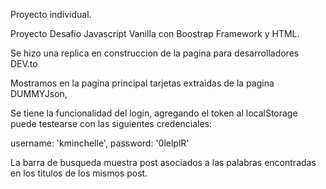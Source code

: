 Proyecto individual.

Proyecto Desafio Javascript Vanilla con Boostrap Framework y HTML.

Se hizo una replica en construccion de la pagina para desarrolladores DEV.to

Mostramos en la pagina principal tarjetas extraidas de la pagina DUMMYJson,

Se tiene la funcionalidad del login, agregando el token al localStorage 
puede testearse con las siguientes credenciales:

 username: 'kminchelle',
 password: '0lelplR'

La barra de busqueda muestra post asociados a las palabras encontradas en los titulos de los mismos post.
